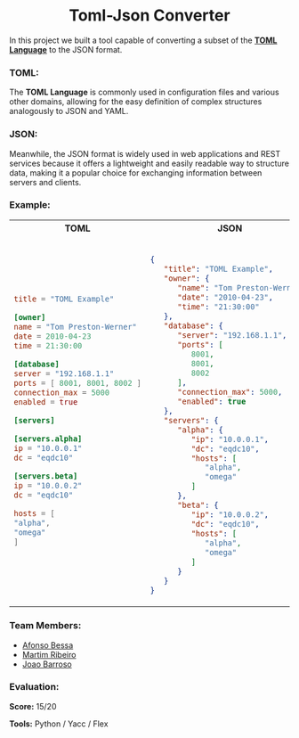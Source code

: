 <div align="center">
  
# Toml-Json Converter

</div>

In this project we built a tool capable of converting a subset of the **[TOML Language](https://github.com/toml-lang/toml)** to the JSON format. 

<h3>TOML:</h3>

The **TOML Language** is commonly used in configuration files and various other domains, allowing for the easy definition of complex structures analogously to JSON and YAML. 

<h3>JSON:</h3>

Meanwhile, the JSON format is widely used in web applications and REST services because it offers a lightweight and easily readable way to structure data, making it a popular choice for exchanging information between servers and clients.

<h3>Example:</h3>

<div align="center">
<table>
<tr>
<th>TOML</th>
<th>JSON</th>
</tr>
<tr>
<td>
  
```toml
title = "TOML Example"

[owner]
name = "Tom Preston-Werner"
date = 2010-04-23
time = 21:30:00

[database]
server = "192.168.1.1"
ports = [ 8001, 8001, 8002 ]
connection_max = 5000
enabled = true

[servers]

[servers.alpha]
ip = "10.0.0.1"
dc = "eqdc10"

[servers.beta]
ip = "10.0.0.2"
dc = "eqdc10"

hosts = [
"alpha",
"omega"
]
```
  
</td>
<td>

```json

{
   "title": "TOML Example",
   "owner": {
      "name": "Tom Preston-Werner",
      "date": "2010-04-23",
      "time": "21:30:00"
   },
   "database": {
      "server": "192.168.1.1",
      "ports": [
         8001,
         8001,
         8002
      ],
      "connection_max": 5000,
      "enabled": true
   },
   "servers": {
      "alpha": {
         "ip": "10.0.0.1",
         "dc": "eqdc10",
         "hosts": [
            "alpha",
            "omega"
         ]
      },
      "beta": {
         "ip": "10.0.0.2",
         "dc": "eqdc10",
         "hosts": [
            "alpha",
            "omega"
         ]
      }
   }
}
```

</td>
</tr>
</table>
</div>

<h3>Team Members:</h3>
<p> 
  
  - <a href="https://github.com/AsseB2519">Afonso Bessa</a>
  - <a href="https://github.com/arete12">Martim Ribeiro</a>
  - <a href="https://github.com/JoaoBarroso25">Joao Barroso</a>
</p>

<div style="flex: 1;">
  <h3>Evaluation:</h3>
  <p><strong>Score:</strong> 15/20</p>
  <p><strong>Tools:</strong> Python / Yacc / Flex </p>
</div>

